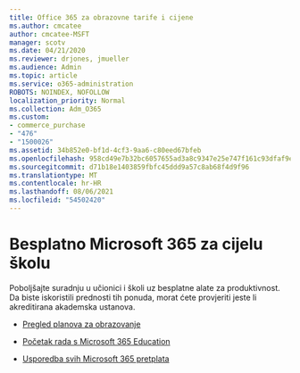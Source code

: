 ```yaml
---
title: Office 365 za obrazovne tarife i cijene
ms.author: cmcatee
author: cmcatee-MSFT
manager: scotv
ms.date: 04/21/2020
ms.reviewer: drjones, jmueller
ms.audience: Admin
ms.topic: article
ms.service: o365-administration
ROBOTS: NOINDEX, NOFOLLOW
localization_priority: Normal
ms.collection: Adm_O365
ms.custom:
- commerce_purchase
- "476"
- "1500026"
ms.assetid: 34b852e0-bf1d-4cf3-9aa6-c80eed67bfeb
ms.openlocfilehash: 958cd49e7b32bc6057655ad3a8c9347e25e747f161c93dfaf9e8e361d04f4fcc
ms.sourcegitcommit: d71b18e1403859fbfc45ddd9a57c8ab68f4d9f96
ms.translationtype: MT
ms.contentlocale: hr-HR
ms.lasthandoff: 08/06/2021
ms.locfileid: "54502420"
---
```

# <a name="get-microsoft-365-free-for-your-entire-school"></a>Besplatno Microsoft 365 za cijelu školu

Poboljšajte suradnju u učionici i školi uz besplatne alate za produktivnost. Da biste iskoristili prednosti tih ponuda, morat ćete provjeriti jeste li akreditirana akademska ustanova.
  
- [Pregled planova za obrazovanje](https://products.office.com/academic/compare-office-365-education-plans)

- [Početak rada s Microsoft 365 Education](https://support.office.com/article/get-started-with-office-365-education-ab02abe5-a1ee-458c-b749-5b44416ccf14?wt.mc_id=o365_portal_mmaven&ui=en-US&rs=en-US&ad=US)

- [Usporedba svih Microsoft 365 pretplata](https://products.office.com/business/compare-more-office-365-for-business-plans)